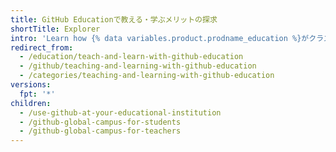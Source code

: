 ```yaml
---
title: GitHub Educationで教える・学ぶメリットの探求
shortTitle: Explorer
intro: 'Learn how {% data variables.product.prodname_education %}がクラス、学校の勉強、研究においてどう役立つかや、{% data variables.product.company_short %}のパートナーからのさまざまな開発者ツールに無料アクセスを申請する方法について学びましょう。'
redirect_from:
  - /education/teach-and-learn-with-github-education
  - /github/teaching-and-learning-with-github-education
  - /categories/teaching-and-learning-with-github-education
versions:
  fpt: '*'
children:
  - /use-github-at-your-educational-institution
  - /github-global-campus-for-students
  - /github-global-campus-for-teachers
---
```


